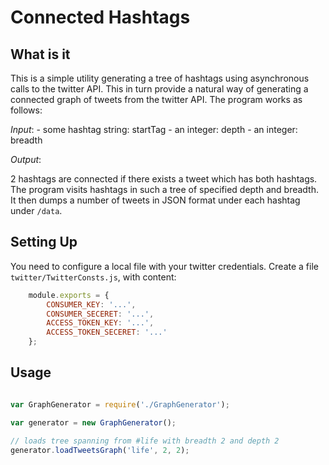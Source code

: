 # Connected Hashtags

## What is it
 
This is a simple utility generating a tree of hashtags using asynchronous calls to the twitter API. This in turn provide a natural way of generating a connected graph of tweets from the twitter API. The program works as follows:

*Input*: 
    - some hashtag string: startTag
    - an integer: depth
    - an integer: breadth

*Output*:

2 hashtags are connected if there exists a tweet which has both hashtags. The program visits hashtags
in such a tree of specified depth and breadth. It then dumps a number of tweets in JSON format under
each hashtag under `/data`.

## Setting Up

You need to configure a local file with your twitter credentials. 
Create a file `twitter/TwitterConsts.js`, with content:

```javascript
    module.exports = {
        CONSUMER_KEY: '...',
        CONSUMER_SECERET: '...',
        ACCESS_TOKEN_KEY: '...',
        ACCESS_TOKEN_SECERET: '...'
    };
```

## Usage

```javascript

var GraphGenerator = require('./GraphGenerator');

var generator = new GraphGenerator();

// loads tree spanning from #life with breadth 2 and depth 2
generator.loadTweetsGraph('life', 2, 2);

```